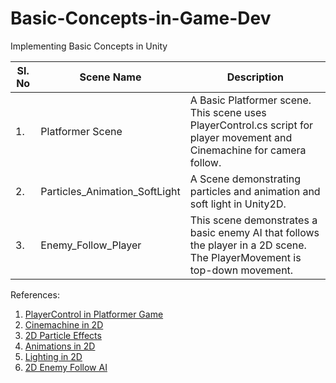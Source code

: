 # Basic-Concepts-in-Game-Dev
 Implementing Basic Concepts in Unity
	

| Sl. No | Scene Name | Description |
| ------ | ---------- | ----------- |
| 1. | Platformer Scene | A Basic Platformer scene. This scene uses PlayerControl.cs script for player movement and Cinemachine for camera follow. |
| 2. | Particles_Animation_SoftLight | A Scene demonstrating particles and animation and soft light in Unity2D. |
| 3. | Enemy_Follow_Player | This scene demonstrates a basic enemy AI that follows the player in a 2D scene. The PlayerMovement is top-down movement. |
 
 References:
 1. [PlayerControl in Platformer Game](https://youtu.be/QGDeafTx5ug?list=PLBIb_auVtBwBotxgdQXn2smO0Fvqqea4-)
 2. [Cinemachine in 2D](https://youtu.be/2jTY11Am0Ig)
 3. [2D Particle Effects](https://youtu.be/_z68_OoC_0o)
 4. [Animations in 2D](https://youtu.be/EmbA-AitPow)
 5. [Lighting in 2D](https://youtu.be/GLS5_V7kN-8)
 6. [2D Enemy Follow AI](https://youtu.be/rhoQd6IAtDo?list=PLBIb_auVtBwDgHLhYc-NG633rTbTPim9z)
